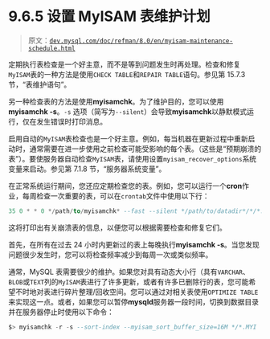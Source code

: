 # 9.6.5 设置 MyISAM 表维护计划

> 原文：[`dev.mysql.com/doc/refman/8.0/en/myisam-maintenance-schedule.html`](https://dev.mysql.com/doc/refman/8.0/en/myisam-maintenance-schedule.html)

定期执行表检查是一个好主意，而不是等到问题发生时再处理。检查和修复`MyISAM`表的一种方法是使用`CHECK TABLE`和`REPAIR TABLE`语句。参见第 15.7.3 节，“表维护语句”。

另一种检查表的方法是使用**myisamchk**。为了维护目的，您可以使用**myisamchk -s**。`-s` 选项（简写为`--silent`）会导致**myisamchk**以静默模式运行，仅在发生错误时打印消息。

启用自动的`MyISAM`表检查也是一个好主意。例如，每当机器在更新过程中重新启动时，通常需要在进一步使用之前检查可能受影响的每个表。（这些是“预期崩溃的表”）。要使服务器自动检查`MyISAM`表，请使用设置`myisam_recover_options`系统变量来启动。参见第 7.1.8 节，“服务器系统变量”。

在正常系统运行期间，您还应定期检查您的表。例如，您可以运行一个**cron**作业，每周检查一次重要的表，可以在`crontab`文件中使用以下行：

```sql
35 0 * * 0 */path/to/myisamchk* --fast --silent */path/to/datadir*/*/*.MYI
```

这将打印出有关崩溃表的信息，以便您可以根据需要检查和修复它们。

首先，在所有在过去 24 小时内更新过的表上每晚执行**myisamchk -s**。当您发现问题很少发生时，您可以将检查频率减少到每周一次或类似频率。

通常，MySQL 表需要很少的维护。如果您对具有动态大小行（具有`VARCHAR`、`BLOB`或`TEXT`列的`MyISAM`表进行了许多更新，或者有许多已删除行的表，您可能希望不时地对表进行碎片整理/回收空间。您可以通过对相关表使用`OPTIMIZE TABLE`来实现这一点。或者，如果您可以暂停**mysqld**服务器一段时间，切换到数据目录并在服务器停止时使用以下命令：

```sql
$> myisamchk -r -s --sort-index --myisam_sort_buffer_size=16M */*.MYI
```
